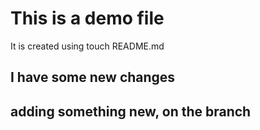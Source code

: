 # This is a demo file
It is created using touch README.md

## I have some new changes

## adding something new, on the branch